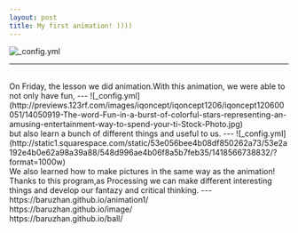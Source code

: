 ```yaml
---
layout: post
title: My first animation! ))))
---
```

![_config.yml](https://media.licdn.com/mpr/mpr/AAEAAQAAAAAAAAgHAAAAJDU0ZDYwNzNjLTMwZGYtNGU4NC05OTA0LWMyOWZkNDhjZDc3Yw.jpg)

---
<br/>
  On Friday, the lesson we did animation.With this animation, we were able to not only have fun,
 ---
![_config.yml](http://previews.123rf.com/images/iqoncept/iqoncept1206/iqoncept120600051/14050919-The-word-Fun-in-a-burst-of-colorful-stars-representing-an-amusing-entertainment-way-to-spend-your-ti-Stock-Photo.jpg)
<br/>
but also learn a bunch of different things and useful to us.
---
![_config.yml](http://static1.squarespace.com/static/53e056bee4b08df850262a73/53e2a192e4b0e62a98a39a88/548d996ae4b06f8a5b7feb35/1418566738832/?format=1000w)
<br/>
We also learned how to make pictures in the same way as the animation! Thanks to this program,as Processing we can make different interesting things and develop our fantazy and critical thinking.
---
<br/>
https://baruzhan.github.io/animation1/
<br/>
https://baruzhan.github.io/image/
<br/>
https://baruzhan.github.io/ball/
